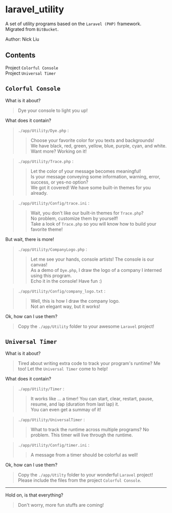 # laravel_utility
A set of utility programs based on the `Laravel (PHP)` framework.  
Migrated from `BitBucket`.  
  
Author: Nick Liu  

## Contents
Project `Colorful Console`  
Project `Universal Timer`  

## `Colorful Console`
What is it about?
> Dye your console to light you up!

What does it contain?
> `./app/Utility/Dye.php` :  
>> Choose your favorite color for you texts and backgrounds!  
>> We have black, red, green, yellow, blue, purple, cyan, and white.  
>> Want more? Working on it!  
  
> `./app/Utility/Trace.php` :  
>> Let the color of your message becomes meaningful!  
>> Is your message conveying some information, warning, error, success, or yes-no option?  
>> We got it covered! We have some built-in themes for you already.  
  
> `./app/Utility/Config/trace.ini` :  
>> Wait, you don't like our built-in themes for `Trace.php`?  
>> No problem, customize them by yourself!  
>> Take a look of `Trace.php` so you will know how to build your favorite theme!  

But wait, there is more!
> `./app/Utility/CompanyLogo.php` :  
>> Let me see your hands, console artists! The console is our canvas!  
>> As a demo of `Dye.php`, I draw the logo of a company I interned using this program.  
>> Echo it in the console! Have fun :)
  
> `./app/Utility/Config/company_logo.txt` :  
>> Well, this is how I draw the company logo.  
>> Not an elegant way, but it works!  
  
Ok, how can I use them?  
> Copy the `./app/Utility` folder to your awesome `Laravel` project!  
  
## `Universal Timer`  
What is it about?  
> Tired about writing extra code to track your program's runtime? Me too! Let the `Universal Timer` come to help!  
  
What does it contain?  
> `./app/Utility/Timer` :  
>> It works like ... a timer! You can start, clear, restart, pause, resume, and lap (duration from last lap) it.  
>> You can even get a summay of it!  
  
> `./app/Utility/UniversalTimer` :  
>> What to track the runtime across multiple programs? No problem. This timer will live through the runtime.  
  
> `./app/Utility/Config/timer.ini` :  
>> A message from a timer should be colorful as well!  

Ok, how can I use them?
> Copy the `./app/Utilty` folder to your wonderful `Laravel` project!  
> Please include the files from the project `Colorful Console`.  
  
---
Hold on, is that everything?  
> Don't worry, more fun stuffs are coming!  

